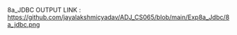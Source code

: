 8a_JDBC OUTPUT LINK :
https://github.com/jayalakshmicyadav/ADJ_CS065/blob/main/Exp8a_Jdbc/8a_jdbc.png
